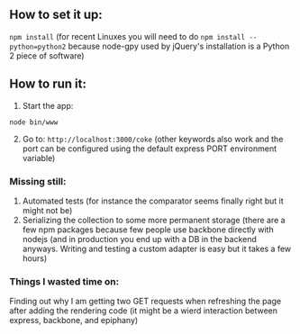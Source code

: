 ## How to set it up:

`npm install` (for recent Linuxes you will need to do `npm install --python=python2` because node-gpy used by jQuery's
installation is a Python 2 piece of software)


## How to run it:

1. Start the app:

`node bin/www`

2. Go to: `http://localhost:3000/coke` (other keywords also work and the port can be configured using the default express PORT environment variable)


### Missing still:

1. Automated tests (for instance the comparator seems finally right but it might not be)
2. Serializing the collection to some more permanent storage (there are a few npm packages because few people use backbone directly with nodejs (and in production you end up with a DB in the backend anyways. Writing and testing a custom adapter is easy but it takes a few hours)

### Things I wasted time on:

Finding out why I am getting two GET requests when refreshing the page after adding the rendering code (it might be a wierd interaction between express, backbone, and epiphany)